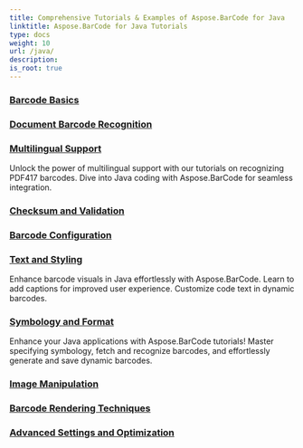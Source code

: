 ```yaml
---
title: Comprehensive Tutorials & Examples of Aspose.BarCode for Java
linktitle: Aspose.BarCode for Java Tutorials
type: docs
weight: 10
url: /java/
description:
is_root: true
---
```


### [Barcode Basics](./barcode-basics/)

### [Document Barcode Recognition](./document-barcode-recognition/)

### [Multilingual Support](./multilingual-support/)
Unlock the power of multilingual support with our tutorials on recognizing PDF417 barcodes. Dive into Java coding with Aspose.BarCode for seamless integration.
### [Checksum and Validation](./checksum-and-validation/)

### [Barcode Configuration](./barcode-configuration/)

### [Text and Styling](./text-and-styling/)
Enhance barcode visuals in Java effortlessly with Aspose.BarCode. Learn to add captions for improved user experience. Customize code text in dynamic barcodes.
### [Symbology and Format](./symbology-and-format/)
Enhance your Java applications with Aspose.BarCode tutorials! Master specifying symbology, fetch and recognize barcodes, and effortlessly generate and save dynamic barcodes.
### [Image Manipulation](./image-manipulation/)

### [Barcode Rendering Techniques](./barcode-rendering-techniques/)

### [Advanced Settings and Optimization](./advanced-settings-and-optimization/)
